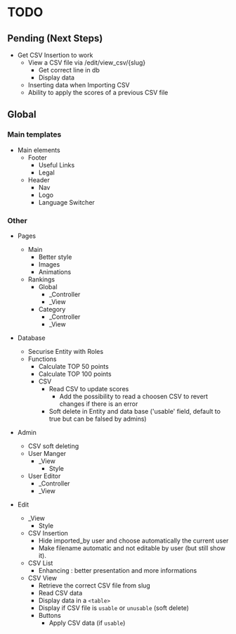 # TODO

## Pending (Next Steps)
 + Get CSV Insertion to work
   + View a CSV file via /edit/view_csv/{slug}
      +  Get correct line in db
      + Display data
   + Inserting data when Importing CSV
   + Ability to apply the scores of a previous CSV file

## Global

### Main templates
 + Main elements
   + Footer
      + Useful Links
      + Legal
   + Header
      + Nav
      + Logo
      + Language Switcher

### Other
 + Pages
   + Main
      + Better style
      + Images
      + Animations
   + Rankings
      + Global
         + _Controller
         + _View
      + Category
         + _Controller
         + _View

 + Database
   + Securise Entity with Roles
   + Functions
      + Calculate TOP 50 points
      + Calculate TOP 100 points
      + CSV
         + Read CSV to update scores
            + Add the possibility to read a choosen CSV to revert changes if there is an error
         + Soft delete in Entity and data base ('usable' field, default to true but can be falsed by admins)

 + Admin
   + CSV soft deleting
   + User Manger
      + _View
         + Style
   + User Editor
      + _Controller
      + _View

 + Edit
   + _View
      + Style
   + CSV Insertion
      + Hide imported_by user and choose automatically the current user
      + Make filename automatic and not editable by user (but still show it).
   + CSV List
      + Enhancing : better presentation and more informations
   + CSV View
      + Retrieve the correct CSV file from slug
      + Read CSV data
      + Display data in a `<table>`
      + Display if CSV file is `usable` or `unusable` (soft delete)
      + Buttons
         + Apply CSV data (if `usable`)
